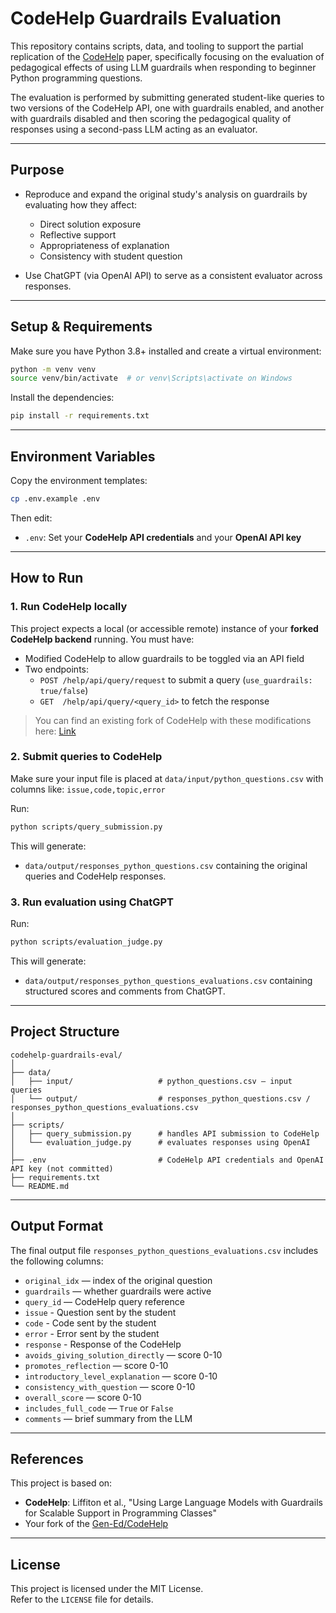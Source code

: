 # CodeHelp Guardrails Evaluation

This repository contains scripts, data, and tooling to support the partial replication of the [CodeHelp](https://github.com/liffiton/Gen-Ed) paper, specifically focusing on the evaluation of pedagogical effects of using LLM guardrails when responding to beginner Python programming questions.

The evaluation is performed by submitting generated student-like queries to two versions of the CodeHelp API, one with guardrails enabled, and another with guardrails disabled and then scoring the pedagogical quality of responses using a second-pass LLM acting as an evaluator.

---

## Purpose

- Reproduce and expand the original study's analysis on guardrails by evaluating how they affect:
  - Direct solution exposure
  - Reflective support
  - Appropriateness of explanation
  - Consistency with student question

- Use ChatGPT (via OpenAI API) to serve as a consistent evaluator across responses.

---

## Setup & Requirements

Make sure you have Python 3.8+ installed and create a virtual environment:

```bash
python -m venv venv
source venv/bin/activate  # or venv\Scripts\activate on Windows
```

Install the dependencies:

```bash
pip install -r requirements.txt
```

---

## Environment Variables

Copy the environment templates:

```bash
cp .env.example .env
```

Then edit:

- `.env`: Set your **CodeHelp API credentials** and your **OpenAI API key**

---

## How to Run

### 1. Run CodeHelp locally

This project expects a local (or accessible remote) instance of your **forked CodeHelp backend** running. You must have:

- Modified CodeHelp to allow guardrails to be toggled via an API field
- Two endpoints:
  - `POST /help/api/query/request` to submit a query (`use_guardrails: true/false`)
  - `GET  /help/api/query/<query_id>` to fetch the response

> You can find an existing fork of CodeHelp with these modifications here: [Link](https://github.com/davilaerte/Gen-Ed)

### 2. Submit queries to CodeHelp

Make sure your input file is placed at `data/input/python_questions.csv` with columns like:
`issue,code,topic,error`

Run:

```bash
python scripts/query_submission.py
```

This will generate:
- `data/output/responses_python_questions.csv` containing the original queries and CodeHelp responses.

### 3. Run evaluation using ChatGPT

Run:

```bash
python scripts/evaluation_judge.py
```

This will generate:
- `data/output/responses_python_questions_evaluations.csv` containing structured scores and comments from ChatGPT.

---

## Project Structure

```
codehelp-guardrails-eval/
│
├── data/
│   ├── input/                   # python_questions.csv — input queries
│   └── output/                  # responses_python_questions.csv / responses_python_questions_evaluations.csv
│
├── scripts/
│   ├── query_submission.py      # handles API submission to CodeHelp
│   └── evaluation_judge.py      # evaluates responses using OpenAI
│
├── .env                         # CodeHelp API credentials and OpenAI API key (not committed)
├── requirements.txt
└── README.md
```

---

## Output Format

The final output file `responses_python_questions_evaluations.csv` includes the following columns:

- `original_idx` — index of the original question
- `guardrails` — whether guardrails were active
- `query_id` — CodeHelp query reference
- `issue` - Question sent by the student
- `code` -  Code sent by the student
- `error` -  Error sent by the student
- `response` - Response of the CodeHelp
- `avoids_giving_solution_directly` — score 0-10
- `promotes_reflection` — score 0-10
- `introductory_level_explanation` — score 0-10
- `consistency_with_question` — score 0-10
- `overall_score` — score 0-10
- `includes_full_code` — `True` or `False`
- `comments` — brief summary from the LLM

---

## References

This project is based on:

- **CodeHelp**: Liffiton et al., "Using Large Language Models with Guardrails for Scalable Support in Programming Classes"
- Your fork of the [Gen-Ed/CodeHelp](https://github.com/liffiton/Gen-Ed)

---

## License

This project is licensed under the MIT License.  
Refer to the `LICENSE` file for details.